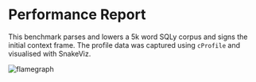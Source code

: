 # Performance Report

This benchmark parses and lowers a 5k word SQLy corpus and signs the initial context frame. The profile data was captured using `cProfile` and visualised with SnakeViz.

![flamegraph](flamegraph.png)
